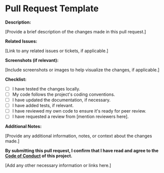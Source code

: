 # Pull Request Template

**Description:**

[Provide a brief description of the changes made in this pull request.]

**Related Issues:**

[Link to any related issues or tickets, if applicable.]

**Screenshots (if relevant):**

[Include screenshots or images to help visualize the changes, if applicable.]

**Checklist:**

- [ ] I have tested the changes locally.
- [ ] My code follows the project's coding conventions.
- [ ] I have updated the documentation, if necessary.
- [ ] I have added tests, if relevant.
- [ ] I have reviewed my own code to ensure it's ready for peer review.
- [ ] I have requested a review from [mention reviewers here].

**Additional Notes:**

[Provide any additional information, notes, or context about the changes made.]

**By submitting this pull request, I confirm that I have read and agree to the [Code of Conduct](link-to-code-of-conduct) of this project.**

[Add any other necessary information or links here.]

